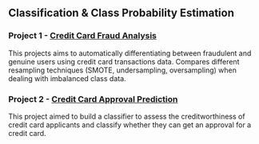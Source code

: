 ## Classification & Class Probability Estimation

### Project 1 - [Credit Card Fraud Analysis](https://github.com/yyklee/Credit-Fraud-Transaction-Classifier)
This projects aims to automatically differentiating between fraudulent and genuine users using credit card transactions data. Compares different resampling techniques (SMOTE, undersampling, oversampling) when dealing with imbalanced class data.

### Project 2 - [Credit Card Approval Prediction](https://github.com/yyklee/Credit-Card-Approval-Classifier)
This project aimed to build a classifier to assess the creditworthiness of credit card applicants and classify whether they can get an approval for a credit card. 


